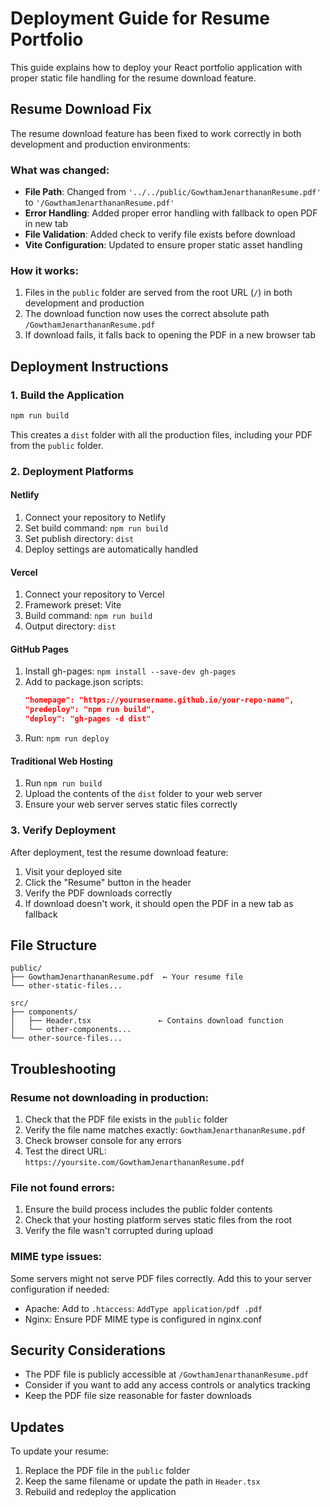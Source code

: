 # Deployment Guide for Resume Portfolio

This guide explains how to deploy your React portfolio application with proper static file handling for the resume download feature.

## Resume Download Fix

The resume download feature has been fixed to work correctly in both development and production environments:

### What was changed:
- **File Path**: Changed from `'../../public/GowthamJenarthananResume.pdf'` to `'/GowthamJenarthananResume.pdf'`
- **Error Handling**: Added proper error handling with fallback to open PDF in new tab
- **File Validation**: Added check to verify file exists before download
- **Vite Configuration**: Updated to ensure proper static asset handling

### How it works:
1. Files in the `public` folder are served from the root URL (`/`) in both development and production
2. The download function now uses the correct absolute path `/GowthamJenarthananResume.pdf`
3. If download fails, it falls back to opening the PDF in a new browser tab

## Deployment Instructions

### 1. Build the Application
```bash
npm run build
```

This creates a `dist` folder with all the production files, including your PDF from the `public` folder.

### 2. Deployment Platforms

#### Netlify
1. Connect your repository to Netlify
2. Set build command: `npm run build`
3. Set publish directory: `dist`
4. Deploy settings are automatically handled

#### Vercel
1. Connect your repository to Vercel
2. Framework preset: Vite
3. Build command: `npm run build`
4. Output directory: `dist`

#### GitHub Pages
1. Install gh-pages: `npm install --save-dev gh-pages`
2. Add to package.json scripts:
   ```json
   "homepage": "https://yourusername.github.io/your-repo-name",
   "predeploy": "npm run build",
   "deploy": "gh-pages -d dist"
   ```
3. Run: `npm run deploy`

#### Traditional Web Hosting
1. Run `npm run build`
2. Upload the contents of the `dist` folder to your web server
3. Ensure your web server serves static files correctly

### 3. Verify Deployment

After deployment, test the resume download feature:
1. Visit your deployed site
2. Click the "Resume" button in the header
3. Verify the PDF downloads correctly
4. If download doesn't work, it should open the PDF in a new tab as fallback

## File Structure

```
public/
├── GowthamJenarthananResume.pdf  ← Your resume file
└── other-static-files...

src/
├── components/
│   ├── Header.tsx               ← Contains download function
│   └── other-components...
└── other-source-files...
```

## Troubleshooting

### Resume not downloading in production:
1. Check that the PDF file exists in the `public` folder
2. Verify the file name matches exactly: `GowthamJenarthananResume.pdf`
3. Check browser console for any errors
4. Test the direct URL: `https://yoursite.com/GowthamJenarthananResume.pdf`

### File not found errors:
1. Ensure the build process includes the public folder contents
2. Check that your hosting platform serves static files from the root
3. Verify the file wasn't corrupted during upload

### MIME type issues:
Some servers might not serve PDF files correctly. Add this to your server configuration if needed:
- Apache: Add to `.htaccess`: `AddType application/pdf .pdf`
- Nginx: Ensure PDF MIME type is configured in nginx.conf

## Security Considerations

- The PDF file is publicly accessible at `/GowthamJenarthananResume.pdf`
- Consider if you want to add any access controls or analytics tracking
- Keep the PDF file size reasonable for faster downloads

## Updates

To update your resume:
1. Replace the PDF file in the `public` folder
2. Keep the same filename or update the path in `Header.tsx`
3. Rebuild and redeploy the application
